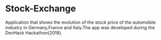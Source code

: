 # Stock-Exchange
Application that shows the evolution of the stock price of the automobile industry in Germany,France and Italy.The app was developed during the DevHack Hackathon(2018).
